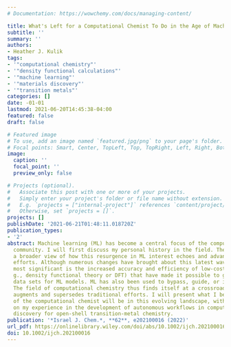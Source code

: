 ```yaml
---
# Documentation: https://wowchemy.com/docs/managing-content/

title: What's Left for a Computational Chemist To Do in the Age of Machine Learning?
subtitle: ''
summary: ''
authors:
- Heather J. Kulik
tags:
- '"computational chemistry"'
- '"density functional calculations"'
- '"machine learning"'
- '"materials discovery"'
- '"transition metals"'
categories: []
date: -01-01
lastmod: 2021-06-20T14:45:38-04:00
featured: false
draft: false

# Featured image
# To use, add an image named `featured.jpg/png` to your page's folder.
# Focal points: Smart, Center, TopLeft, Top, TopRight, Left, Right, BottomLeft, Bottom, BottomRight.
image:
  caption: ''
  focal_point: ''
  preview_only: false

# Projects (optional).
#   Associate this post with one or more of your projects.
#   Simply enter your project's folder or file name without extension.
#   E.g. `projects = ["internal-project"]` references `content/project/deep-learning/index.md`.
#   Otherwise, set `projects = []`.
projects: []
publishDate: '2021-06-21T01:48:11.018720Z'
publication_types:
- '2'
abstract: Machine learning (ML) has become a central focus of the computational chemistry
  community. I will first discuss my personal history in the field. Then I will provide
  a broader view of how this resurgence in ML interest echoes and advances upon earlier
  efforts. Although numerous changes have brought about this latest wave, one of the
  most significant is the increased accuracy and efficiency of low-cost methods (e.
  g., density functional theory or DFT) that have made it possible to generate large
  data sets for ML models. ML has also been used to bypass, guide, or improve DFT.
  The field of computational chemistry thus finds itself at a crossroads as ML both
  augments and supersedes traditional efforts. I will present what I believe the role
  of the computational chemist will be in this evolving landscape, with specific focus
  on my experience in the development of autonomous workflows in computational materials
  discovery for open-shell transition-metal chemistry.
publication: '*Israel J. Chem.*, **62**, e202100016 (2022)'
url_pdf: https://onlinelibrary.wiley.com/doi/abs/10.1002/ijch.202100016
doi: 10.1002/ijch.202100016
---
```

